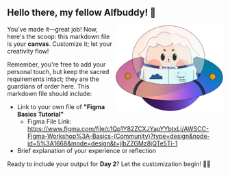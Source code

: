 ## Hello there, my fellow Alfbuddy! 💖

<img align="right" width="250px" src="../../assets/alf/alf-ufo.png">

You've made it—great job! Now, here's the scoop: this markdown file is your **canvas**. Customize it; let your creativity flow!

Remember, you're free to add your personal touch, but keep the sacred requirements intact; they are the guardians of order here. This markdown file should include:
- Link to your own file of **"Figma Basics Tutorial"**
  - Figma File Link:<br/>
    https://www.figma.com/file/c1Qp1Y82ZCXJYapYYbtxLj/AWSCC-Figma-Workshop%3A-Basics-(Community)?type=design&node-id=5%3A1668&mode=design&t=jlbZZGMz8jQTe5Ti-1
- Brief explanation of your experience or reflection

Ready to include your output for **Day 2**? Let the customization begin! 🚀✨

<!-- You may now delete and modify the content of this file -->
